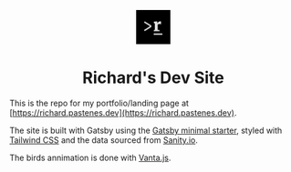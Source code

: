 <p align="center">
  <a href="https://richard.pastenes.dev">
    <img alt="Gatsby" src="src/images/icon.png" width="60" />
  </a>
</p>
<h1 align="center">
  Richard's Dev Site
</h1>

This is the repo for my portfolio/landing page at [https://richard.pastenes.dev](https://richard.pastenes.dev).

The site is built with Gatsby using the [Gatsby minimal starter](https://github.com/gatsbyjs/gatsby-starter-minimal), styled with [Tailwind CSS](https://tailwindcss.com/docs/guides/gatsby) and the data sourced from [Sanity.io](https://www.sanity.io/).

The birds annimation is done with [Vanta.js](https://github.com/tengbao/vanta).
